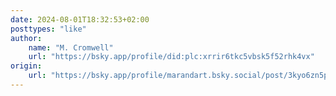 ```yaml
---
date: 2024-08-01T18:32:53+02:00
posttypes: "like"
author:
    name: "M. Cromwell"
    url: "https://bsky.app/profile/did:plc:xrrir6tkc5vbsk5f52rhk4vx"
origin: 
    url: "https://bsky.app/profile/marandart.bsky.social/post/3kyo6zn5p322u"
---
```


<div data-service="bluesky"
    class="bluesky-embed" 
    data-bluesky-embed-color-mode="system"
    data-bluesky-uri="at://did:plc:xrrir6tkc5vbsk5f52rhk4vx/app.bsky.feed.post/3kyo6zn5p322u"
    data-bluesky-cid="bafyreibfund5gdus4geruumc2jblig7dilnnhb2dxn3k2qoneu3r3n6xvq">
</div>